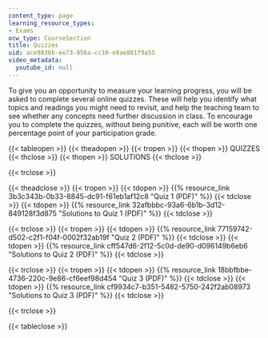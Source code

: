 ```yaml
---
content_type: page
learning_resource_types:
- Exams
ocw_type: CourseSection
title: Quizzes
uid: ace9836b-ee73-956a-cc10-e8ae881f9a55
video_metadata:
  youtube_id: null
---
```


To give you an opportunity to measure your learning progress, you will be asked to complete several online quizzes. These will help you identify what topics and readings you might need to revisit, and help the teaching team to see whether any concepts need further discussion in class. To encourage you to complete the quizzes, without being punitive, each will be worth one percentage point of your participation grade.

{{< tableopen >}}
{{< theadopen >}}
{{< tropen >}}
{{< thopen >}}
QUIZZES
{{< thclose >}}
{{< thopen >}}
SOLUTIONS
{{< thclose >}}

{{< trclose >}}

{{< theadclose >}}
{{< tropen >}}
{{< tdopen >}}
{{% resource_link 3b3c343b-0b33-8845-dc91-f61eb1af12c8 "Quiz 1 (PDF)" %}}
{{< tdclose >}}
{{< tdopen >}}
{{% resource_link 32afbbbc-93a6-6b1b-3d12-849128f3d875 "Solutions to Quiz 1 (PDF)" %}}
{{< tdclose >}}

{{< trclose >}}
{{< tropen >}}
{{< tdopen >}}
{{% resource_link 77159742-d502-c2f1-f04f-0002f32ab19f "Quiz 2 (PDF)" %}}
{{< tdclose >}}
{{< tdopen >}}
{{% resource_link cff547d6-2f12-5c0d-de90-d096149b6eb6 "Solutions to Quiz 2 (PDF)" %}}
{{< tdclose >}}

{{< trclose >}}
{{< tropen >}}
{{< tdopen >}}
{{% resource_link 18bbfbbe-4736-220c-9e86-cf6eef98d454 "Quiz 3 (PDF)" %}}
{{< tdclose >}}
{{< tdopen >}}
{{% resource_link cf9934c7-b351-5482-5750-242f2ab08973 "Solutions to Quiz 3 (PDF)" %}}
{{< tdclose >}}

{{< trclose >}}

{{< tableclose >}}